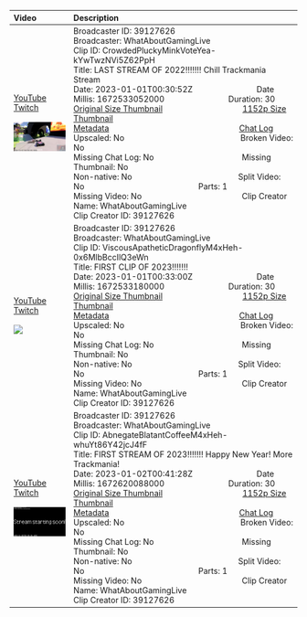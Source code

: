 |Video|Description|
|:---|:---|
|[YouTube](https://www.youtube.com/)<br>[Twitch](https://clips.twitch.tv/CrowdedPluckyMinkVoteYea-kYwTwzNVi5Z62PpH)<br><br>[<img src="../../../../../39127626/clips/thumbnails_1152p/2023/1/1672533052000_2023_01_01T00_30_52Z_39127626_CrowdedPluckyMinkVoteYea-kYwTwzNVi5Z62PpH_clips_thumbnails_1152p_vod-1694232641-offset-7746-preview-2048x1152.jpg" width="200">](https://www.youtube.com/)|Broadcaster ID: 39127626          Broadcaster: WhatAboutGamingLive<br>Clip ID: CrowdedPluckyMinkVoteYea-kYwTwzNVi5Z62PpH             <br>Title: LAST STREAM OF 2022‼️‼️!!! Chill Trackmania Stream<br>Date: 2023-01-01T00:30:52Z        Date Millis: 1672533052000        Duration: 30<br>[Original Size Thumbnail](../../../../../39127626/clips/thumbnails_orig/2023/1/1672533052000_2023_01_01T00_30_52Z_39127626_CrowdedPluckyMinkVoteYea-kYwTwzNVi5Z62PpH_clips_thumbnails_orig_vod-1694232641-offset-7746-preview-0x0.jpg)          [1152p Size Thumbnail](../../../../../39127626/clips/thumbnails_1152p/2023/1/1672533052000_2023_01_01T00_30_52Z_39127626_CrowdedPluckyMinkVoteYea-kYwTwzNVi5Z62PpH_clips_thumbnails_1152p_vod-1694232641-offset-7746-preview-2048x1152.jpg)<br>[Metadata](../../../../../39127626/clips/metadata/2023/1/1672533052000_2023_01_01T00_30_52Z_39127626_CrowdedPluckyMinkVoteYea-kYwTwzNVi5Z62PpH_clip_metadata.json)                 [Chat Log](../../../../../39127626/clips/chatlogs/2023/1/2023-01-01T00_30_52Z_39127626_CrowdedPluckyMinkVoteYea-kYwTwzNVi5Z62PpH_chat.json)<br>Upscaled: No                Broken Video: No<br>Missing Chat Log: No           Missing Thumbnail: No<br>Non-native: No              Split Video: No               Parts: 1<br>Missing Video: No              Clip Creator Name: WhatAboutGamingLive<br>Clip Creator ID: 39127626
|[YouTube](https://www.youtube.com/)<br>[Twitch](https://clips.twitch.tv/ViscousApatheticDragonflyM4xHeh-0x6MlbBccIlQ3eWn)<br><br>[<img src="../../../../../39127626/clips/thumbnails_1152p/2023/1/1672533180000_2023_01_01T00_33_00Z_39127626_ViscousApatheticDragonflyM4xHeh-0x6MlbBccIlQ3eWn_clips_thumbnails_1152p_AT-cm%7CngNjENMejJWwXHCJUN3lpw-preview-2048x1152.jpg" width="200">](https://www.youtube.com/)|Broadcaster ID: 39127626          Broadcaster: WhatAboutGamingLive<br>Clip ID: ViscousApatheticDragonflyM4xHeh-0x6MlbBccIlQ3eWn             <br>Title: FIRST CLIP OF 2023‼️‼️!!!<br>Date: 2023-01-01T00:33:00Z        Date Millis: 1672533180000        Duration: 30<br>[Original Size Thumbnail](../../../../../39127626/clips/thumbnails_orig/2023/1/1672533180000_2023_01_01T00_33_00Z_39127626_ViscousApatheticDragonflyM4xHeh-0x6MlbBccIlQ3eWn_clips_thumbnails_orig_AT-cm%7CngNjENMejJWwXHCJUN3lpw-preview-0x0.jpg)          [1152p Size Thumbnail](../../../../../39127626/clips/thumbnails_1152p/2023/1/1672533180000_2023_01_01T00_33_00Z_39127626_ViscousApatheticDragonflyM4xHeh-0x6MlbBccIlQ3eWn_clips_thumbnails_1152p_AT-cm%7CngNjENMejJWwXHCJUN3lpw-preview-2048x1152.jpg)<br>[Metadata](../../../../../39127626/clips/metadata/2023/1/1672533180000_2023_01_01T00_33_00Z_39127626_ViscousApatheticDragonflyM4xHeh-0x6MlbBccIlQ3eWn_clip_metadata.json)                 [Chat Log](../../../../../39127626/clips/chatlogs/2023/1/2023-01-01T00_33_00Z_39127626_ViscousApatheticDragonflyM4xHeh-0x6MlbBccIlQ3eWn_chat.json)<br>Upscaled: No                Broken Video: No<br>Missing Chat Log: No           Missing Thumbnail: No<br>Non-native: No              Split Video: No               Parts: 1<br>Missing Video: No              Clip Creator Name: WhatAboutGamingLive<br>Clip Creator ID: 39127626
|[YouTube](https://www.youtube.com/)<br>[Twitch](https://clips.twitch.tv/AbnegateBlatantCoffeeM4xHeh-whuYt86Y42jcJ4fF)<br><br>[<img src="../../../../../39127626/clips/thumbnails_1152p/2023/1/1672620088000_2023_01_02T00_41_28Z_39127626_AbnegateBlatantCoffeeM4xHeh-whuYt86Y42jcJ4fF_clips_thumbnails_1152p_40706928473-offset-262-preview-2048x1152.jpg" width="200">](https://www.youtube.com/)|Broadcaster ID: 39127626          Broadcaster: WhatAboutGamingLive<br>Clip ID: AbnegateBlatantCoffeeM4xHeh-whuYt86Y42jcJ4fF             <br>Title: FIRST STREAM OF 2023‼️‼️!!! Happy New Year! More Trackmania!<br>Date: 2023-01-02T00:41:28Z        Date Millis: 1672620088000        Duration: 30<br>[Original Size Thumbnail](../../../../../39127626/clips/thumbnails_orig/2023/1/1672620088000_2023_01_02T00_41_28Z_39127626_AbnegateBlatantCoffeeM4xHeh-whuYt86Y42jcJ4fF_clips_thumbnails_orig_40706928473-offset-262-preview-0x0.jpg)          [1152p Size Thumbnail](../../../../../39127626/clips/thumbnails_1152p/2023/1/1672620088000_2023_01_02T00_41_28Z_39127626_AbnegateBlatantCoffeeM4xHeh-whuYt86Y42jcJ4fF_clips_thumbnails_1152p_40706928473-offset-262-preview-2048x1152.jpg)<br>[Metadata](../../../../../39127626/clips/metadata/2023/1/1672620088000_2023_01_02T00_41_28Z_39127626_AbnegateBlatantCoffeeM4xHeh-whuYt86Y42jcJ4fF_clip_metadata.json)                 [Chat Log](../../../../../39127626/clips/chatlogs/2023/1/2023-01-02T00_41_28Z_39127626_AbnegateBlatantCoffeeM4xHeh-whuYt86Y42jcJ4fF_chat.json)<br>Upscaled: No                Broken Video: No<br>Missing Chat Log: No           Missing Thumbnail: No<br>Non-native: No              Split Video: No               Parts: 1<br>Missing Video: No              Clip Creator Name: WhatAboutGamingLive<br>Clip Creator ID: 39127626
